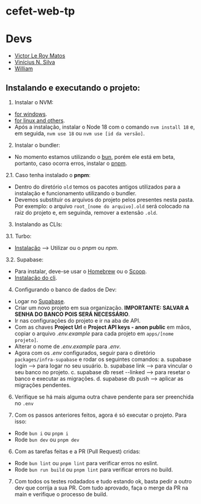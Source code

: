 # cefet-web-tp

# Devs
* [Victor Le Roy Matos](https://github.com/vmleroy)
* [Vinícius N. Silva](https://github.com/vnszero)
* [William](https://github.com/willhss1)

## Instalando e executando o projeto:
1. Instalar o NVM: 
* [for windows](https://github.com/coreybutler/nvm-windows).
* [for linux and others](https://github.com/nvm-sh/nvm).
* Após a instalação, instalar o Node 18 com o comando `nvm install 18` e, em seguida, `nvm use 18` ou `nvm use [id da versão]`.

2. Instalar o bundler:
* No momento estamos utilizando o [bun](https://bun.sh/), porém ele está em beta, portanto, caso ocorra erros, instalar o [pnpm](https://pnpm.io/pt/).

2.1. Caso tenha instalado o **pnpm**:
* Dentro do diretório `old` temos os pacotes antigos utilizados para a instalação e funcionamento utilizando o bundler.
* Devemos substituir os arquivos do projeto pelos presentes nesta pasta. Por exemplo: o arquivo `root_[nome do arquivo].old` será colocado na raiz do projeto e, em seguinda, remover a extensão `.old`.

3. Instalando as CLIs:

3.1. Turbo:
* [Instalação](https://turbo.build/repo/docs/installing) --> Utilizar ou o *pnpm* ou *npm*.

3.2. Supabase:
* Para instalar, deve-se usar o [Homebrew](https://brew.sh/) ou o [Scoop](https://scoop.sh/).
* [Instalação do cli](https://supabase.com/docs/guides/cli/getting-started).

4. Configurando o banco de dados de Dev:
* Logar no [Supabase](https://supabase.com/).
* Criar um novo projeto em sua organização. **IMPORTANTE: SALVAR A SENHA DO BANCO POIS SERÁ NECESSÁRIO**.
* Ir nas configurações do projeto e ir na aba de API.
* Com as chaves **Project Url** e **Project API keys - anon public** em mãos, copiar o arquivo *.env.example* para cada projeto em `apps/[nome projeto]`.
* Alterar o nome de *.env.example* para *.env*.
* Agora com os *.env* configurados, seguir para o diretório `packages/infra-supabase` e rodar os seguintes comandos:
a. supabase login --> para logar no seu usuário.
b. supabase link --> para vincular o seu banco no projeto.
c. supabase db reset --linked --> para resetar o banco e executar as migrações.
d. supabase db push --> aplicar as migrações pendentes.

6. Verifique se há mais alguma outra chave pendente para ser preenchida no `.env`

5. Com os passos anteriores feitos, agora é só executar o projeto. Para isso:
* Rode `bun i` ou `pnpm i`
* Rode `bun dev` ou `pnpm dev`

6. Com as tarefas feitas e a PR (Pull Request) cridas:
* Rode `bun lint` ou `pnpm lint` para verificar erros no eslint.
* Rode `bun run build` ou `pnpm lint` para verificar errors no build.

7. Com todos os testes rodadados e tudo estando ok, basta pedir a outro dev que corrija a sua PR. Com tudo aprovado, faça o merge da PR na main e verifique o processo de build.

